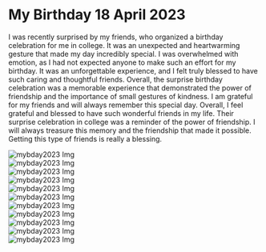 # My Birthday 18 April 2023

I was recently surprised by my friends, who organized a birthday celebration for me in college. It was an unexpected and heartwarming gesture that made my day incredibly special.
I was overwhelmed with emotion, as I had not expected anyone to make such an effort for my birthday. It was an unforgettable experience, and I felt truly blessed to have such caring and thoughtful friends.
Overall, the surprise birthday celebration was a memorable experience that demonstrated the power of friendship and the importance of small gestures of kindness. I am grateful for my friends and will always remember this special day.
Overall, I feel grateful and blessed to have such wonderful friends in my life. Their surprise celebration in college was a reminder of the power of friendship. I will always treasure this memory and the friendship that made it possible.
Getting this type of friends is really a blessing.

 <img src="./assets/mybday2023 (1).jpg" alt="mybday2023 Img"/><br>
 <img src="./assets/mybday2023 (2).jpg" alt="mybday2023 Img"/><br>
 <img src="./assets/mybday2023 (4).jpg" alt="mybday2023 Img"/><br>
 <img src="./assets/mybday2023 (5).jpg" alt="mybday2023 Img"/><br>
 <img src="./assets/mybday2023 (14).jpg" alt="mybday2023 Img"/><br>
 <img src="./assets/mybday2023 (12).jpg" alt="mybday2023 Img"/><br>
 <img src="./assets/mybday2023 (6).jpg" alt="mybday2023 Img"/><br>
 <img src="./assets/mybday2023 (7).jpg" alt="mybday2023 Img"/><br>
 <img src="./assets/mybday2023 (8).jpg" alt="mybday2023 Img"/><br>
 <img src="./assets/mybday2023 (16).jpg" alt="mybday2023 Img"/><br>
 <img src="./assets/mybday2023 (3).jpg" alt="mybday2023 Img"/><br>